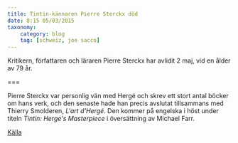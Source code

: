 ```yaml
---
title: Tintin-kännaren Pierre Sterckx död
date: 8:15 05/03/2015
taxonomy:
    category: blog
    tag: [schweiz, joe sacco]
---
```


Kritikern, författaren och läraren Pierre Sterckx har avlidit 2 maj, vid en ålder av 79 år.

===

Pierre Sterckx var personlig vän med Hergé och skrev ett stort antal böcker om hans verk, och den senaste hade han precis avslutat tillsammans med Thierry Smolderen, _L'art d'Hergé_. Den kommer på engelska i höst under titeln _Tintin: Herge's Masterpiece_ i översättning av Michael Farr.

[Källa](http://www.actuabd.com/Deces-de-Pierre-Sterckx-historien)
